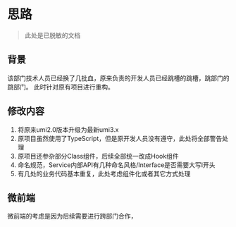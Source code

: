 # 思路
> 此处是已脱敏的文档
## 背景
该部门技术人员已经换了几批血，原来负责的开发人员已经跳槽的跳槽，跳部门的跳部门。
此时针对原有项目进行重构。
## 修改内容
1. 将原来umi2.0版本升级为最新umi3.x
2. 原项目虽然使用了TypeScript，但是原开发人员没有遵守，此处将全部警告处理
3. 原项目还参杂部分Class组件，后续全部统一改成Hook组件
4. 命名规范，Service内部API有几种命名风格/Interface是否需要大写I开头
5. 有几处的业务代码基本重复，此处考虑组件化或者其它方式处理

## 微前端
微前端的考虑是因为后续需要进行跨部门合作，